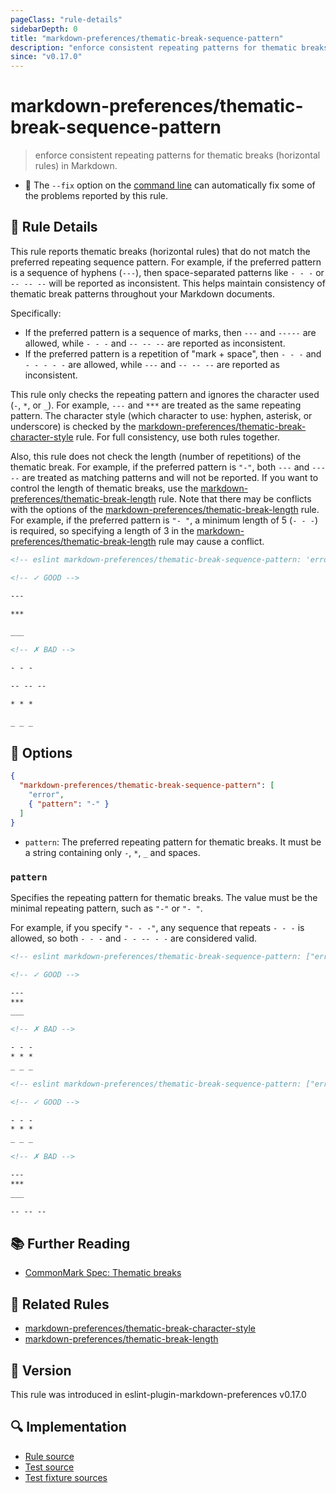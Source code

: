 ```yaml
---
pageClass: "rule-details"
sidebarDepth: 0
title: "markdown-preferences/thematic-break-sequence-pattern"
description: "enforce consistent repeating patterns for thematic breaks (horizontal rules) in Markdown."
since: "v0.17.0"
---
```


# markdown-preferences/thematic-break-sequence-pattern

> enforce consistent repeating patterns for thematic breaks (horizontal rules) in Markdown.

- 🔧 The `--fix` option on the [command line](https://eslint.org/docs/user-guide/command-line-interface#fixing-problems) can automatically fix some of the problems reported by this rule.

## 📖 Rule Details

This rule reports thematic breaks (horizontal rules) that do not match the preferred repeating sequence pattern. For example, if the preferred pattern is a sequence of hyphens (`---`), then space-separated patterns like `- - -` or `-- -- --` will be reported as inconsistent. This helps maintain consistency of thematic break patterns throughout your Markdown documents.

Specifically:

- If the preferred pattern is a sequence of marks, then `---` and `-----` are allowed, while `- - -` and `-- -- --` are reported as inconsistent.
- If the preferred pattern is a repetition of "mark + space", then `- - -` and `- - - - -` are allowed, while `---` and `-- -- --` are reported as inconsistent.

This rule only checks the repeating pattern and ignores the character used (`-`, `*`, or `_`). For example, `---` and `***` are treated as the same repeating pattern.
The character style (which character to use: hyphen, asterisk, or underscore) is checked by the [markdown-preferences/thematic-break-character-style] rule. For full consistency, use both rules together.

Also, this rule does not check the length (number of repetitions) of the thematic break. For example, if the preferred pattern is `"-"`, both `---` and `-----` are treated as matching patterns and will not be reported. If you want to control the length of thematic breaks, use the [markdown-preferences/thematic-break-length] rule.
Note that there may be conflicts with the options of the [markdown-preferences/thematic-break-length] rule. For example, if the preferred pattern is `"- "`, a minimum length of 5 (`- - -`) is required, so specifying a length of 3 in the [markdown-preferences/thematic-break-length] rule may cause a conflict.

<!-- prettier-ignore-start -->

<!-- eslint-skip -->

```md
<!-- eslint markdown-preferences/thematic-break-sequence-pattern: 'error' -->

<!-- ✓ GOOD -->

---

***

___

<!-- ✗ BAD -->

- - -

-- -- --

* * *

_ _ _
```

<!-- prettier-ignore-end -->

## 🔧 Options

```json
{
  "markdown-preferences/thematic-break-sequence-pattern": [
    "error",
    { "pattern": "-" }
  ]
}
```

- `pattern`: The preferred repeating pattern for thematic breaks. It must be a string containing only `-`, `*`, `_` and spaces.

### `pattern`

Specifies the repeating pattern for thematic breaks. The value must be the minimal repeating pattern, such as `"-"` or `"- "`.

For example, if you specify `"- - -"`, any sequence that repeats `- - -` is allowed, so both `- - -` and `- - -- - -` are considered valid.

<!-- prettier-ignore-start -->

<!-- eslint-skip -->

```md
<!-- eslint markdown-preferences/thematic-break-sequence-pattern: ["error", { "pattern": "-" }] -->

<!-- ✓ GOOD -->

---
***
___

<!-- ✗ BAD -->

- - -
* * *
_ _ _
```

<!-- prettier-ignore-end -->

<!-- prettier-ignore-start -->

<!-- eslint-skip -->

```md
<!-- eslint markdown-preferences/thematic-break-sequence-pattern: ["error", { "pattern": "- " }] -->

<!-- ✓ GOOD -->

- - -
* * *
_ _ _

<!-- ✗ BAD -->

---
***
___

-- -- --
```

<!-- prettier-ignore-end -->

## 📚 Further Reading

- [CommonMark Spec: Thematic breaks](https://spec.commonmark.org/0.31.2/#thematic-breaks)

## 👫 Related Rules

- [markdown-preferences/thematic-break-character-style]
- [markdown-preferences/thematic-break-length]

[markdown-preferences/thematic-break-character-style]: ./thematic-break-character-style.md
[markdown-preferences/thematic-break-length]: ./thematic-break-length.md

## 🚀 Version

This rule was introduced in eslint-plugin-markdown-preferences v0.17.0

## 🔍 Implementation

- [Rule source](https://github.com/ota-meshi/eslint-plugin-markdown-preferences/blob/main/src/rules/thematic-break-sequence-pattern.ts)
- [Test source](https://github.com/ota-meshi/eslint-plugin-markdown-preferences/blob/main/tests/src/rules/thematic-break-sequence-pattern.ts)
- [Test fixture sources](https://github.com/ota-meshi/eslint-plugin-markdown-preferences/tree/main/tests/fixtures/rules/thematic-break-sequence-pattern)
